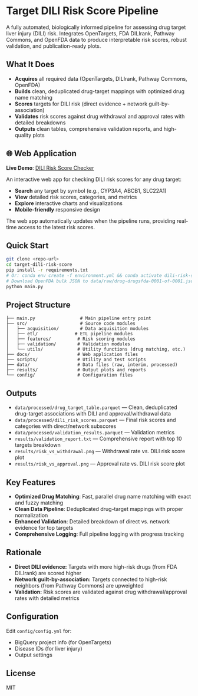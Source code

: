 # Target DILI Risk Score Pipeline

A fully automated, biologically informed pipeline for assessing drug target liver injury (DILI) risk. Integrates OpenTargets, FDA DILIrank, Pathway Commons, and OpenFDA data to produce interpretable risk scores, robust validation, and publication-ready plots.

## What It Does
- **Acquires** all required data (OpenTargets, DILIrank, Pathway Commons, OpenFDA)
- **Builds** clean, deduplicated drug-target mappings with optimized drug name matching
- **Scores** targets for DILI risk (direct evidence + network guilt-by-association)
- **Validates** risk scores against drug withdrawal and approval rates with detailed breakdowns
- **Outputs** clean tables, comprehensive validation reports, and high-quality plots

## 🌐 Web Application

**Live Demo**: [DILI Risk Score Checker](https://rohitium.github.io/target-dili-risk-score/)

An interactive web app for checking DILI risk scores for any drug target:
- **Search** any target by symbol (e.g., CYP3A4, ABCB1, SLC22A1)
- **View** detailed risk scores, categories, and metrics
- **Explore** interactive charts and visualizations
- **Mobile-friendly** responsive design

The web app automatically updates when the pipeline runs, providing real-time access to the latest risk scores.

## Quick Start
```bash
git clone <repo-url>
cd target-dili-risk-score
pip install -r requirements.txt
# Or: conda env create -f environment.yml && conda activate dili-risk-score
# Download OpenFDA bulk JSON to data/raw/drug-drugsfda-0001-of-0001.json
python main.py
```

## Project Structure
```
├── main.py                 # Main pipeline entry point
├── src/                    # Source code modules
│   ├── acquisition/        # Data acquisition modules
│   ├── etl/              # ETL pipeline modules
│   ├── features/          # Risk scoring modules
│   ├── validation/        # Validation modules
│   └── utils/             # Utility functions (drug matching, etc.)
├── docs/                  # Web application files
├── scripts/               # Utility and test scripts
├── data/                  # Data files (raw, interim, processed)
├── results/               # Output plots and reports
└── config/                # Configuration files
```

## Outputs
- `data/processed/drug_target_table.parquet` — Clean, deduplicated drug-target associations with DILI and approval/withdrawal data
- `data/processed/dili_risk_scores.parquet` — Final risk scores and categories with direct/network subscores
- `data/processed/validation_results.parquet` — Validation metrics
- `results/validation_report.txt` — Comprehensive report with top 10 targets breakdown
- `results/risk_vs_withdrawal.png` — Withdrawal rate vs. DILI risk score plot
- `results/risk_vs_approval.png` — Approval rate vs. DILI risk score plot

## Key Features
- **Optimized Drug Matching**: Fast, parallel drug name matching with exact and fuzzy matching
- **Clean Data Pipeline**: Deduplicated drug-target mappings with proper normalization
- **Enhanced Validation**: Detailed breakdown of direct vs. network evidence for top targets
- **Comprehensive Logging**: Full pipeline logging with progress tracking

## Rationale
- **Direct DILI evidence:** Targets with more high-risk drugs (from FDA DILIrank) are scored higher
- **Network guilt-by-association:** Targets connected to high-risk neighbors (from Pathway Commons) are upweighted
- **Validation:** Risk scores are validated against drug withdrawal/approval rates with detailed metrics

## Configuration
Edit `config/config.yml` for:
- BigQuery project info (for OpenTargets)
- Disease IDs (for liver injury)
- Output settings

## License
MIT 